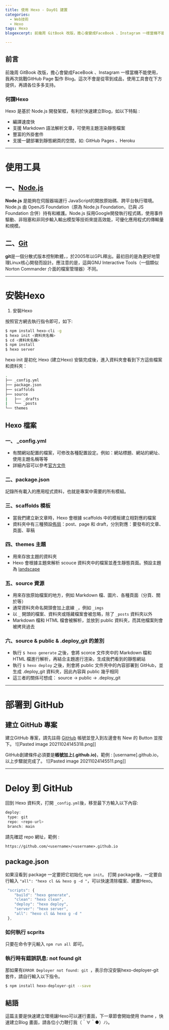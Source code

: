 ```yaml
---
title: 使用 Hexo - Day01 建置  
categories:
  - Web技術
  - Hexo
tags: Hexo
blogexcerpt: 前幾周 GitBook 改版，擔心會變成FaceBook 、Instagram 一樣當機不能使用，我再次挑戰GitHub Blog 製作。這次不會是....

---
```


## 前言
前幾周 GitBook 改版，擔心會變成FaceBook 、Instagram 一樣當機不能使用，我再次挑戰GitHub Page 製作 Blog。這次不會是從零到成品，使用工具會在下方提供，再請各位多多支持。

### 何謂Hexo
Hexo 是基於 Node.js 開發架框，有利於快速建立Blog，如以下特點 :
  - 編譯速度快
  - 支援 Markdown 語法解析文章，可使用主題渲染靜態檔案
  - 豐富的外掛套件
  - 支援一鍵部署到靜態網頁的空間，如: GitHub Pages 、Heroku 

---
# 使用工具
## 一、[Node.js]( https://nodejs.org/zh-tw/download/)
**Node.js** 是能夠在伺服器端運行 JavaScript的開放原始碼、跨平台執行環境。Node.js 由 OpenJS Foundation（原為 Node.js Foundation，已與 JS Foundation 合併）持有和維護。Node.js 採用Google開發執行程式碼，使用事件驅動、非阻塞和非同步輸入輸出模型等技術來提高效能，可優化應用程式的傳輸量和規模。

## 二、[Git](https://git-scm.com/)
**git**是一個分散式版本控制軟體，，於2005年以GPL釋出。最初目的是為更好地管理Linux核心開發而設計。應注意的是，這與GNU Interactive Tools（一個類似Norton Commander 介面的檔案管理器）不同。

---
# 安裝Hexo
1. 安裝Hexo

按照官方網去執行指令即可，如下:

``` bash
$ npm install hexo-cli -g
$ hexo init <資料夾名稱>
$ cd <資料夾名稱>
$ npm install
$ hexo server
```

hexo init 是初化 Hexo (建立Hexo)
安裝完成後，進入資料夾會看到下方這些檔案和資料夾：
``` bash
.
├── _config.yml
├── package.json
├── scaffolds
├── source
|   ├── _drafts
|   └── _posts
└── themes

```

## Hexo 檔案
### 一、 _config.yml

-   有關網站配置的檔案，可修改各種配置設定。例如：網站標題、網站的網址、使用主題名稱等等
-   詳細內容可以參考[官方文件](https://hexo.io/zh-tw/docs/configuration)

### 二、package.json

記錄所有載入的應用程式資料，也就是專案中需要的所有模組。

### 三、scaffolds 模板

-   當我們建立新文章時，Hexo 會根據 scaffolds 中的模板建立相對應的檔案
-   資料夾中有三種預設[佈局](https://hexo.io/zh-tw/docs/writing.html)：post、page 和 draft，分別對應：要發布的文章、頁面、草稿

### 四、themes 主題

-   用來存放主題的資料夾
-   Hexo 會根據主題來解析 scouce 資料夾中的檔案並產生靜態頁面。預設主題為 [landscape](https://github.com/hexojs/hexo-theme-landscape)

### 五、source 資源

-   用來存放原始檔案的地方，例如 Markdown 檔、圖片、各種頁面（分頁、關於等）
-   通常資料夾命名開頭會加上底線 `_`，例如 `_imgs`
-   以 `_` 開頭的檔案、資料夾或隱藏檔案會被忽略，除了 `_posts` 資料夾以外
-   Markdown 檔和 HTML 檔會被解析，並放到 public 資料夾，而其他檔案則會被拷貝過去

### 六、source & public & .deploy_git 的差別

-   執行 `$ hexo generate` 之後，會將 scorce 文件夾中的 Markdown 檔和 HTML 檔進行解析，再結合主題進行渲染，生成我們看到的靜態網站
-   執行 `$ hexo deploy` 之後，則會將 public 文件夾中的內容部署到 GitHub，並生成 .deploy_git 資料夾，因此內容與 public 幾乎相同
-   這三者的關係可想成： source -> public -> .deploy_git

---
# 部署到 GitHub

## 建立 GitHub 專案
建立GitHub 專案，請先註冊 [GitHub](https://github.com/) 帳號並登入到左邊會有 New 的 Button 並按下。
![[Pasted image 20211024145318.png]]

GitHub創建條件必須要是**帳號加上(.github.io)**，範例 : [username].github.io，以上步驟就完成了。
![[Pasted image 20211024145511.png]]

---
# Deloy 到 GitHub 
回到 Hexo 資料夾，打開 ```_config.yml```後，移至最下方輸入以下內容:

``` js
deploy:
 type: git
 repo: <repo-url>
 branch: main
```
請先確認 repo 網址，範例 : 
```
https://github.com/<username>/<username>.github.io
```

## package.json
如果沒看到 package 一定要把它初始化 ```npm init```。 
打開 package後，一定要自行輸入 ```"all": "hexo cl && hexo g -d "```，可以快速清除檔案、建置Hexo。

```js
 "scripts": {
 	"build": "hexo generate",
 	"clean": "hexo clean",
	"deploy": "hexo deploy",
	"server": "hexo server",
	"all": "hexo cl && hexo g -d "
 },
```
### 如何執行 scprits
只要在命令字元輸入 ```npm run all ```即可。

### 執行時有錯誤訊息: not found git
那如果有```ERROR Deployer not found: git ```，表示你沒安裝hexo-deployer-git 套件，請自行輸入以下指令。

``` bash
$ npm install hexo-deployer-git --save

```

## 結語

這篇主要是快速建立環境讓Hexo可以運行畫面，下一章節會開始使用 thame ，快速建立Blog 畫面，請各位小力鞭打我（＾∀＾●）ﾉｼ。
